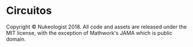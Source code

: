 # Circuitos

Copyright © Nukeologist 2018. All code and assets are released under the MIT license, with the exception of Mathwork's JAMA which is public domain.
